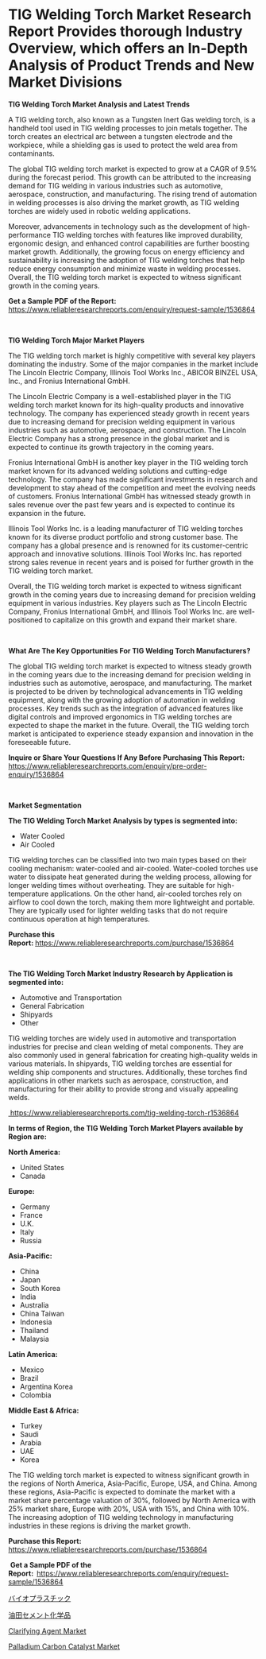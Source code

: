 <p><h1>TIG Welding Torch Market Research Report Provides thorough Industry Overview, which offers an In-Depth Analysis of Product Trends and New Market Divisions</h1></p><p><strong>TIG Welding Torch Market Analysis and Latest Trends</strong></p>
<p><p>A TIG welding torch, also known as a Tungsten Inert Gas welding torch, is a handheld tool used in TIG welding processes to join metals together. The torch creates an electrical arc between a tungsten electrode and the workpiece, while a shielding gas is used to protect the weld area from contaminants.</p><p>The global TIG welding torch market is expected to grow at a CAGR of 9.5% during the forecast period. This growth can be attributed to the increasing demand for TIG welding in various industries such as automotive, aerospace, construction, and manufacturing. The rising trend of automation in welding processes is also driving the market growth, as TIG welding torches are widely used in robotic welding applications.</p><p>Moreover, advancements in technology such as the development of high-performance TIG welding torches with features like improved durability, ergonomic design, and enhanced control capabilities are further boosting market growth. Additionally, the growing focus on energy efficiency and sustainability is increasing the adoption of TIG welding torches that help reduce energy consumption and minimize waste in welding processes. Overall, the TIG welding torch market is expected to witness significant growth in the coming years.</p></p>
<p><strong>Get a Sample PDF of the Report:&nbsp;</strong> <a href="https://www.reliableresearchreports.com/enquiry/request-sample/1536864">https://www.reliableresearchreports.com/enquiry/request-sample/1536864</a></p>
<p>&nbsp;</p>
<p><strong>TIG Welding Torch Major Market Players</strong></p>
<p><p>The TIG welding torch market is highly competitive with several key players dominating the industry. Some of the major companies in the market include The Lincoln Electric Company, Illinois Tool Works Inc., ABICOR BINZEL USA, Inc., and Fronius International GmbH.</p><p>The Lincoln Electric Company is a well-established player in the TIG welding torch market known for its high-quality products and innovative technology. The company has experienced steady growth in recent years due to increasing demand for precision welding equipment in various industries such as automotive, aerospace, and construction. The Lincoln Electric Company has a strong presence in the global market and is expected to continue its growth trajectory in the coming years.</p><p>Fronius International GmbH is another key player in the TIG welding torch market known for its advanced welding solutions and cutting-edge technology. The company has made significant investments in research and development to stay ahead of the competition and meet the evolving needs of customers. Fronius International GmbH has witnessed steady growth in sales revenue over the past few years and is expected to continue its expansion in the future.</p><p>Illinois Tool Works Inc. is a leading manufacturer of TIG welding torches known for its diverse product portfolio and strong customer base. The company has a global presence and is renowned for its customer-centric approach and innovative solutions. Illinois Tool Works Inc. has reported strong sales revenue in recent years and is poised for further growth in the TIG welding torch market.</p><p>Overall, the TIG welding torch market is expected to witness significant growth in the coming years due to increasing demand for precision welding equipment in various industries. Key players such as The Lincoln Electric Company, Fronius International GmbH, and Illinois Tool Works Inc. are well-positioned to capitalize on this growth and expand their market share.</p></p>
<p>&nbsp;</p>
<p><strong>What Are The Key Opportunities For TIG Welding Torch Manufacturers?</strong></p>
<p><p>The global TIG welding torch market is expected to witness steady growth in the coming years due to the increasing demand for precision welding in industries such as automotive, aerospace, and manufacturing. The market is projected to be driven by technological advancements in TIG welding equipment, along with the growing adoption of automation in welding processes. Key trends such as the integration of advanced features like digital controls and improved ergonomics in TIG welding torches are expected to shape the market in the future. Overall, the TIG welding torch market is anticipated to experience steady expansion and innovation in the foreseeable future.</p></p>
<p><strong>Inquire or Share Your Questions If Any Before Purchasing This Report:</strong> <a href="https://www.reliableresearchreports.com/enquiry/pre-order-enquiry/1536864">https://www.reliableresearchreports.com/enquiry/pre-order-enquiry/1536864</a></p>
<p>&nbsp;</p>
<p><strong>Market Segmentation</strong></p>
<p><strong>The TIG Welding Torch Market Analysis by types is segmented into:</strong></p>
<p><ul><li>Water Cooled</li><li>Air Cooled</li></ul></p>
<p><p>TIG welding torches can be classified into two main types based on their cooling mechanism: water-cooled and air-cooled. Water-cooled torches use water to dissipate heat generated during the welding process, allowing for longer welding times without overheating. They are suitable for high-temperature applications. On the other hand, air-cooled torches rely on airflow to cool down the torch, making them more lightweight and portable. They are typically used for lighter welding tasks that do not require continuous operation at high temperatures.</p></p>
<p><strong>Purchase this Report:&nbsp;</strong><a href="https://www.reliableresearchreports.com/purchase/1536864">https://www.reliableresearchreports.com/purchase/1536864</a></p>
<p>&nbsp;</p>
<p><strong>The TIG Welding Torch Market Industry Research by Application is segmented into:</strong></p>
<p><ul><li>Automotive and Transportation</li><li>General Fabrication</li><li>Shipyards</li><li>Other</li></ul></p>
<p><p>TIG welding torches are widely used in automotive and transportation industries for precise and clean welding of metal components. They are also commonly used in general fabrication for creating high-quality welds in various materials. In shipyards, TIG welding torches are essential for welding ship components and structures. Additionally, these torches find applications in other markets such as aerospace, construction, and manufacturing for their ability to provide strong and visually appealing welds.</p></p>
<p><a href="https://www.reliableresearchreports.com/tig-welding-torch-r1536864">&nbsp;https://www.reliableresearchreports.com/tig-welding-torch-r1536864</a></p>
<p><strong>In terms of Region, the TIG Welding Torch Market Players available by Region are:</strong></p>
<p>
    <p> <strong> North America: </strong>
        <ul>
            <li>United States</li>
            <li>Canada</li>
        </ul>
        </p> 
    <p> <strong> Europe: </strong>
        <ul>
            <li>Germany</li>
            <li>France</li>
            <li>U.K.</li>
            <li>Italy</li>
            <li>Russia</li>
        </ul>
        </p> 
    <p> <strong> Asia-Pacific: </strong>
        <ul>
            <li>China</li>
            <li>Japan</li>
            <li>South Korea</li>
            <li>India</li>
            <li>Australia</li>
            <li>China Taiwan</li>
            <li>Indonesia</li>
            <li>Thailand</li>
            <li>Malaysia</li>
        </ul>
        </p> 
    <p> <strong> Latin America: </strong>
        <ul>
            <li>Mexico</li>
            <li>Brazil</li>
            <li>Argentina Korea</li>
            <li>Colombia</li>
        </ul>
        </p> 
    <p> <strong> Middle East & Africa: </strong>
        <ul>
            <li>Turkey</li>
            <li>Saudi</li>
            <li>Arabia</li>
            <li>UAE</li>
            <li>Korea</li>
        </ul>
    </p>
    </p>
<p><p>The TIG welding torch market is expected to witness significant growth in the regions of North America, Asia-Pacific, Europe, USA, and China. Among these regions, Asia-Pacific is expected to dominate the market with a market share percentage valuation of 30%, followed by North America with 25% market share, Europe with 20%, USA with 15%, and China with 10%. The increasing adoption of TIG welding technology in manufacturing industries in these regions is driving the market growth.</p></p>
<p><strong>Purchase this Report: </strong><a href="https://www.reliableresearchreports.com/purchase/1536864">https://www.reliableresearchreports.com/purchase/1536864</a></p>
<p>&nbsp;<strong>Get a Sample PDF of the Report:&nbsp;&nbsp;</strong><a href="https://www.reliableresearchreports.com/enquiry/request-sample/1536864">https://www.reliableresearchreports.com/enquiry/request-sample/1536864</a></p>
<p><strong></strong></p>
<p><p><a href="https://github.com/ddwcuskozol07187/Market-Research-Report-List-1/blob/main/715273736613.md">バイオプラスチック</a></p><p><a href="https://github.com/marbadji/Market-Research-Report-List-1/blob/main/553788636614.md">油田セメント化学品</a></p><p><a href="https://issuu.com/reportprime-2/docs/clarifying-agent-market-size-2030.pptx">Clarifying Agent Market</a></p><p><a href="https://issuu.com/reportprime-2/docs/palladium-carbon-catalyst-market-size-2030.pptx">Palladium Carbon Catalyst Market</a></p></p>